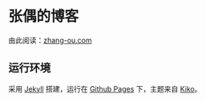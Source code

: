 # 张偶的博客

由此阅读：[zhang-ou.com](http://www.zhang-ou.com/)

## 运行环境

采用 [Jekyll](http://jekyllrb.com) 搭建，运行在 [Github Pages](https://pages.github.com/) 下，主题来自 [Kiko](http://github.com/gfjaru/Kiko)。